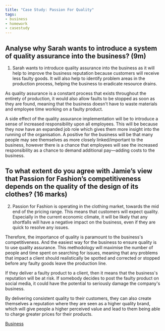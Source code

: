 ```yaml
---
title: "Case Study: Passion For Quality"
tags:
- business
- homework
- casestudy
---
```


## Analyse why Sarah wants to introduce a system of quality assurance into the business? (9m)

1) Sarah wants to introduce quality assurance into the business as it will help to improve the business reputation because customers will receive less faulty goods. It will also help to identify problem areas in the production process, helping the business to eradicate resource drains. 

As quality assurance is a constant process that exists throughout the entirety of production, it would also allow faults to be stopped as soon as they are found, meaning that the business doesn't have to waste materials and employee time working on a faulty product. 

A side effect of the quality assurance implementation will be to introduce a sense of increased responsibility upon all employees. This will be because they now have an expanded job role which gives them more insight into the running of the organisation. A positive for the business will  be that many people may see themselves as more closely linked/important to the business, however there  is a chance that employees will see the increased responsibility as a chance to demand additional pay—adding costs to the business.

## To what extent do you agree with Jamie’s view that Passion for Fashion’s competitiveness depends on the quality of the design of its clothes?  (16 marks)

2) Passion for Fashion is operating in the clothing market, towards the mid end of the pricing range. This means that customers will expect quality. Especially in the current economic climate, it will be likely that any shortfalls will have a negative impact on the business, even if they are quick to resolve any issues.

Therefore, the importance of quality is paramount to the business's competitiveness. And the easiest way for the business to ensure quality is to use quality assurance. This methodology will maximise the number of people and time spent on searching for issues, meaning that any problems that impact a client should realistically be spotted and corrected or stopped before any faulty goods leave the production line.

If they deliver a faulty product to a client, then it means that the business's reputation will be at risk. If somebody decides to post the faulty product on social media, it could have the potential to seriously damage the company's business.

By delivering consistent quality to their customers, they can also create themselves a reputation where they are seen as a higher quality brand, which will give people a higher perceived value and lead to them being able to charge greater prices for their products.



[Business](/Business)